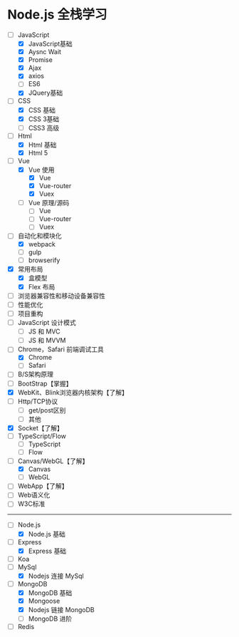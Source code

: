 # Node.js 全栈学习
- [ ] JavaScript
	- [x] JavaScript基础
	- [x] Aysnc Wait
	- [x] Promise
	- [x] Ajax
	- [x] axios
	- [ ] ES6
	- [x] JQuery基础
- [ ] CSS
	- [x] CSS 基础
	- [x] CSS 3基础
	- [ ] CSS3 高级
- [ ] Html
	- [x] Html 基础
	- [x] Html 5
- [ ] Vue
	- [x] Vue 使用
		- [x] Vue
		- [x] Vue-router
		- [x] Vuex
	- [ ] Vue 原理/源码
		- [ ] Vue
		- [ ] Vue-router
		- [ ] Vuex
- [ ] 自动化和模块化
	- [x] webpack
	- [ ] gulp
	- [ ] browserify
- [x] 常用布局
	- [x] 盒模型
	- [x] Flex 布局
- [ ] 浏览器兼容性和移动设备兼容性
- [ ] 性能优化
- [ ] 项目重构
- [ ] JavaScript 设计模式
	- [ ] JS 和 MVC
	- [ ] JS 和 MVVM
- [ ] Chrome，Safari 前端调试工具
	- [x] Chrome
	- [ ] Safari
- [ ] B/S架构原理
- [ ] BootStrap【掌握】
- [x] WebKit、Blink浏览器内核架构【了解】
- [ ] Http/TCP协议
	- [ ] get/post区别
	- [ ] 其他
- [x] Socket【了解】
- [ ] TypeScript/Flow
	- [ ] TypeScript
	- [ ] Flow
- [ ] Canvas/WebGL【了解】
	- [x] Canvas
	- [ ] WebGL
- [ ] WebApp【了解】
- [ ] Web语义化
- [ ] W3C标准
---
- [ ] Node.js
    - [x] Node.js 基础
- [ ] Express
    - [x] Express 基础
- [ ] Koa
- [ ] MySql
	- [x] Nodejs 连接 MySql
- [ ] MongoDB
	- [x] MongoDB 基础
	- [x] Mongoose
	- [x] Nodejs 链接 MongoDB
	- [ ] MongoDB 进阶
- [ ] Redis
